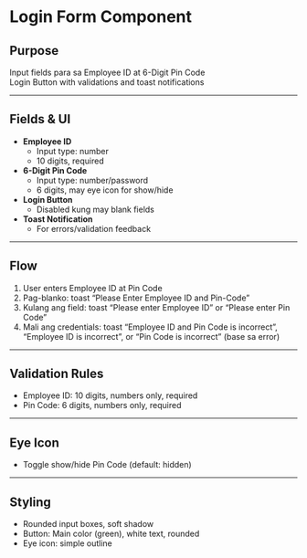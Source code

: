 # Login Form Component

## Purpose
Input fields para sa Employee ID at 6-Digit Pin Code  
Login Button with validations and toast notifications

---

## Fields & UI

- **Employee ID**
  - Input type: number
  - 10 digits, required
- **6-Digit Pin Code**
  - Input type: number/password
  - 6 digits, may eye icon for show/hide
- **Login Button**
  - Disabled kung may blank fields
- **Toast Notification**
  - For errors/validation feedback

---

## Flow

1. User enters Employee ID at Pin Code
2. Pag-blanko: toast “Please Enter Employee ID and Pin-Code”
3. Kulang ang field: toast “Please enter Employee ID” or “Please enter Pin Code”
4. Mali ang credentials: toast “Employee ID and Pin Code is incorrect”, “Employee ID is incorrect”, or “Pin Code is incorrect” (base sa error)

---

## Validation Rules

- Employee ID: 10 digits, numbers only, required
- Pin Code: 6 digits, numbers only, required

---

## Eye Icon
- Toggle show/hide Pin Code (default: hidden)

---

## Styling
- Rounded input boxes, soft shadow
- Button: Main color (green), white text, rounded
- Eye icon: simple outline
